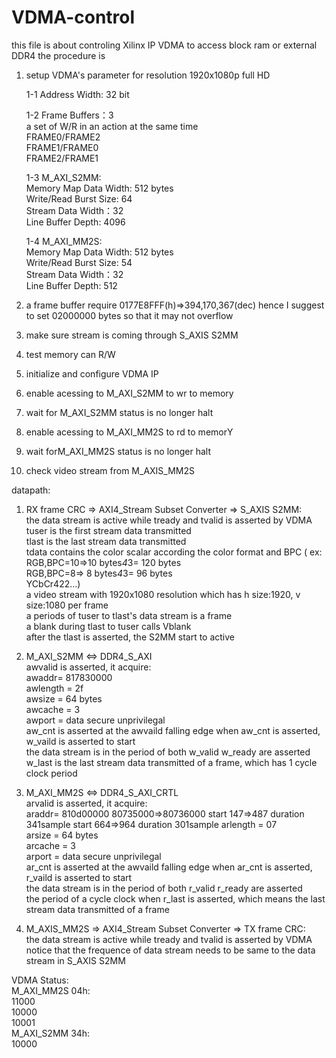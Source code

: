 # VDMA-control
this file is about controling Xilinx IP VDMA to access block ram or external DDR4 
the procedure is 
1. setup VDMA's parameter for resolution 1920x1080p full HD  
  
   1-1 Address Width: 32 bit
   
   1-2 Frame Buffers：3  
   a set of W/R in an action at the same time  
   FRAME0/FRAME2  
   FRAME1/FRAME0  
   FRAME2/FRAME1  
     
   1-3 M_AXI_S2MM:  
       Memory Map Data Width: 512 bytes  
       Write/Read Burst Size: 64  
       Stream Data Width：32  
       Line Buffer Depth: 4096  
   
   1-4 M_AXI_MM2S:  
       Memory Map Data Width: 512 bytes  
       Write/Read Burst Size: 54  
       Stream Data Width：32  
       Line Buffer Depth: 512  
       
2. a frame buffer require 0177E8FFF(h)=>394,170,367(dec) hence I suggest to set 02000000 bytes so that it may not overflow  
3. make sure stream is coming through S_AXIS S2MM
4. test memory can R/W 
5. initialize and configure VDMA IP 
6. enable acessing to M_AXI_S2MM to wr to memory
7. wait for M_AXI_S2MM status is no longer halt
8. enable acessing to M_AXI_MM2S to rd to memorY
9. wait forM_AXI_MM2S status is no longer halt
10. check video stream from M_AXIS_MM2S  
 
datapath:
1. RX frame CRC => AXI4_Stream Subset Converter => S_AXIS S2MM:  
the data stream is active while tready and tvalid is asserted by VDMA
tuser is the first stream data transmitted  
tlast is the last stream data transmitted  
tdata contains the color scalar according the color format and BPC ( ex: RGB,BPC=10=>10 bytes*4*3= 120 bytes   
                                                                         RGB,BPC=8=>  8 bytes*4*3=  96 bytes  
                                                                         YCbCr422...)  
a video stream with 1920x1080 resolution which has h size:1920, v size:1080 per frame  
a periods of tuser to tlast's data stream is a frame  
a blank during tlast to tuser calls Vblank  
after the tlast is asserted, the S2MM start to active  
  
2. M_AXI_S2MM <=> DDR4_S_AXI  
   awvalid is asserted, it acquire:  
   awaddr= 817830000  
   awlength = 2f  
   awsize = 64 bytes  
   awcache = 3  
   awport = data secure unprivilegal  
   aw_cnt is asserted at the awvaild falling edge
   when aw_cnt is asserted, w_vaild is asserted to start  
   the data stream is in the period of both w_valid w_ready are asserted  
   w_last is the last stream data transmitted of a frame, which has 1 cycle clock period  
     
3. M_AXI_MM2S <=> DDR4_S_AXI_CRTL  
   arvalid is asserted, it acquire:  
   araddr= 810d00000  80735000=>80736000 start 147=>487  duration 341sample
   start 664=>964 duration 301sample
   arlength = 07  
   arsize = 64 bytes  
   arcache = 3  
   arport = data secure unprivilegal  
   ar_cnt is asserted at the awvaild falling edge
   when ar_cnt is asserted, r_vaild is asserted to start  
   the data stream is in the period of both r_valid r_ready are asserted  
   the period of a cycle clock when r_last is asserted, which means the last stream data transmitted of a frame  
     
4. M_AXIS_MM2S => AXI4_Stream Subset Converter => TX frame CRC:  
   the data stream is active while tready and tvalid is asserted by VDMA
   notice that the frequence of data stream needs to be same to the data stream in S_AXIS S2MM
   
VDMA Status:  
M_AXI_MM2S 04h:  
11000  
10000  
10001  
M_AXI_S2MM 34h:  
10000
